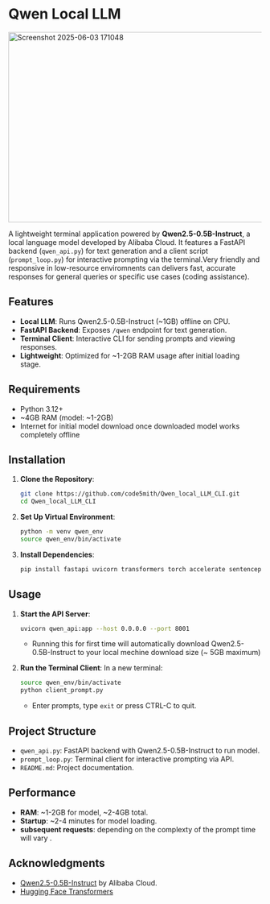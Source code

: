 # Qwen Local LLM

<img width="1394" height="378" alt="Screenshot 2025-06-03 171048" src="https://github.com/user-attachments/assets/1c32a57e-b857-4ab9-bcf6-a23c239036ae" />

A lightweight terminal application powered by **Qwen2.5-0.5B-Instruct**, a local language model  developed by Alibaba Cloud. It features a FastAPI backend (`qwen_api.py`) for text generation and a client script (`prompt_loop.py`) for interactive prompting via the terminal.Very friendly and responsive in low-resource enviromnents can delivers fast, accurate responses for general queries or specific use cases (coding assistance).

## Features
- **Local LLM**: Runs Qwen2.5-0.5B-Instruct (~1GB) offline on CPU.
- **FastAPI Backend**: Exposes `/qwen` endpoint for text generation.
- **Terminal Client**: Interactive CLI for sending prompts and viewing responses.
- **Lightweight**: Optimized for ~1-2GB RAM usage after initial loading stage.

## Requirements
- Python 3.12+
- ~4GB RAM (model: ~1-2GB)
- Internet for initial model download once downloaded model works completely offline

## Installation
1. **Clone the Repository**:
   ```bash
   git clone https://github.com/code5mith/Qwen_local_LLM_CLI.git
   cd Qwen_local_LLM_CLI
   ```

2. **Set Up Virtual Environment**:
   ```bash
   python -m venv qwen_env
   source qwen_env/bin/activate
   ```

3. **Install Dependencies**:
   ```bash
   pip install fastapi uvicorn transformers torch accelerate sentencepiece pydantic requests
   ```
## Usage
1. **Start the API Server**:
   ```bash
   uvicorn qwen_api:app --host 0.0.0.0 --port 8001
   ```
    - Running this for first time will automatically download Qwen2.5-0.5B-Instruct to your local mechine download size (~ 5GB maximum)

2. **Run the Terminal Client**:
   In a new terminal:
   ```bash
   source qwen_env/bin/activate
   python client_prompt.py
   ```
   - Enter prompts, type `exit` or press CTRL-C to quit.


## Project Structure
- `qwen_api.py`: FastAPI backend with Qwen2.5-0.5B-Instruct to run model.
- `prompt_loop.py`: Terminal client for interactive prompting via API.
- `README.md`: Project documentation.

## Performance
- **RAM**: ~1-2GB for model, ~2-4GB total.
- **Startup**: ~2-4 minutes for model loading.
- **subsequent requests**: depending on the complexty of the prompt time will vary .

## Acknowledgments
- [Qwen2.5-0.5B-Instruct](https://huggingface.co/Qwen/Qwen2.5-0.5B-Instruct) by Alibaba Cloud.
- [Hugging Face Transformers](https://huggingface.co/docs/transformers)
